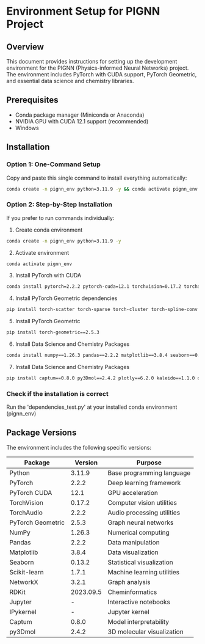# Environment Setup for PIGNN Project

## Overview

This document provides instructions for setting up the development environment for the PIGNN (Physics-informed Neural Networks) project. The environment includes PyTorch with CUDA support, PyTorch Geometric, and essential data science and chemistry libraries.

## Prerequisites

* Conda package manager (Miniconda or Anaconda)
* NVIDIA GPU with CUDA 12.1 support (recommended)
* Windows

## Installation

### Option 1: One-Command Setup

Copy and paste this single command to install everything automatically:

```bash
conda create -n pignn_env python=3.11.9 -y && conda activate pignn_env && conda install pytorch=2.2.2 pytorch-cuda=12.1 torchvision=0.17.2 torchaudio=2.2.2 -c pytorch -c nvidia -y && pip install torch-scatter torch-sparse torch-cluster torch-spline-conv -f https://data.pyg.org/whl/torch-2.2.2+cu121.html && pip install torch-geometric==2.5.3 && conda install numpy==1.26.3 pandas==2.2.2 matplotlib=3.8.4 seaborn=0.13.2 scikit-learn=1.7.1 networkx=3.2.1 rdkit=2023.09.5 jupyter ipykernel -c conda-forge -y && pip install captum==0.8.0 py3Dmol==2.4.2 plotly==6.2.0 kaleido==1.1.0 optuna==4.2.1 papermill
```

### Option 2: Step-by-Step Installation

If you prefer to run commands individually:

1. Create conda environment

```bash
conda create -n pignn_env python=3.11.9 -y
```

2. Activate environment

```bash
conda activate pignn_env
```

3. Install PyTorch with CUDA

```bash
conda install pytorch=2.2.2 pytorch-cuda=12.1 torchvision=0.17.2 torchaudio=2.2.2 -c pytorch -c nvidia -y
```

4. Install PyTorch Geometric dependencies

```bash
pip install torch-scatter torch-sparse torch-cluster torch-spline-conv -f https://data.pyg.org/whl/torch-2.2.2+cu121.html
```

5. Install PyTorch Geometric

```bash
pip install torch-geometric==2.5.3
```

6. Install Data Science and Chemistry Packages

```bash
conda install numpy==1.26.3 pandas==2.2.2 matplotlib==3.8.4 seaborn==0.13.2 plotly==6.2.0 scikit-learn==1.7.1 networkx==3.2.1 rdkit==2023.09.5 jupyter ipykernel -c conda-forge -y
```

7. Install Data Science and Chemistry Packages

```bash
pip install captum==0.8.0 py3Dmol==2.4.2 plotly==6.2.0 kaleido==1.1.0 optuna==4.2.1 papermill
```

### Check if the installation is correct

Run the 'dependencies_test.py' at your installed conda environment (pignn_env)

## Package Versions

The environment includes the following specific versions:

| Package           | Version   | Purpose                    |
| ----------------- | --------- | -------------------------- |
| Python            | 3.11.9    | Base programming language  |
| PyTorch           | 2.2.2     | Deep learning framework    |
| PyTorch CUDA      | 12.1      | GPU acceleration           |
| TorchVision       | 0.17.2    | Computer vision utilities  |
| TorchAudio        | 2.2.2     | Audio processing utilities |
| PyTorch Geometric | 2.5.3     | Graph neural networks      |
| NumPy             | 1.26.3    | Numerical computing        |
| Pandas            | 2.2.2     | Data manipulation          |
| Matplotlib        | 3.8.4     | Data visualization         |
| Seaborn           | 0.13.2    | Statistical visualization  |
| Scikit-learn      | 1.7.1     | Machine learning utilities |
| NetworkX          | 3.2.1     | Graph analysis             |
| RDKit             | 2023.09.5 | Cheminformatics            |
| Jupyter           | -         | Interactive notebooks      |
| IPykernel         | -         | Jupyter kernel             |
| Captum            | 0.8.0     | Model interpretability     |
| py3Dmol           | 2.4.2     | 3D molecular visualization |

